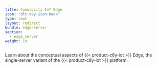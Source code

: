 ```yaml
---
title: Cumulocity IoT Edge
icon: "dlt-c8y-icon-book"
type: root
layout: redirect
bundle: edge-server
section: 
  - edge_server
weight: 10
---
```


Learn about the conceptual aspects of {{< product-c8y-iot >}} Edge, the single-server variant of the {{< product-c8y-iot >}} platform.

